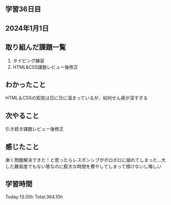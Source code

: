 ## 学習36日目
## 2024年1月1日
## 取り組んだ課題一覧
1. タイピング練習
1. HTML&CSS課題レビュー後修正
## わかったこと
HTML＆CSSの知見は日に日に溜まっているが、如何せん奥が深すぎる
## 次やること
引き続き課題レビュー後修正
## 感じたこと
漸く問題解決できた！と思ったらレスポンシブがボロボロに崩れてしまった…大した難易度でもない筈なのに膨大な時間を費やしてしまって情けないし悔しい
## 学習時間
 Today:13.05h
 Total:364.10h
